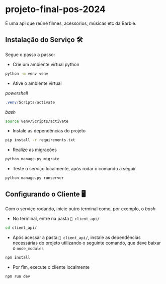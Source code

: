 # projeto-final-pos-2024

É uma api que reúne filmes, acessorios, músicas etc da Barbie.  

## Instalação do Serviço 🛠️
Segue o passo a passo:

- Crie um ambiente virtual python 
```bash
python -m venv venv
```

- Ative o ambiente virtual

*powershell*
```powershell
.venv/Scripts/activate
```

*bash*
```bash
source venv/Scripts/activate
```

- Instale as dependências do projeto

```bash
pip install -r requirements.txt
```

- Realize as migrações
```bash
python manage.py migrate
```

- Teste o serviço localmente, após rodar o comando a seguir
```powershel
python manage.py runserver
```

## Configurando o Cliente 🖥️
Com o serviço rodando, inicie outro terminal como, por exemplo, o *bash*

- No terminal, entre na pasta `📂 client_api/`
```bash
cd client_api/
```

- Após acessar a pasta `📂 client_api/`, instale as dependências necessárias do projeto utilizando o seguinte comando, que deve baixar o `node_modules`
```bash
npm install
```
- Por fim, execute o cliente localmente
```bash
npm run dev
```






